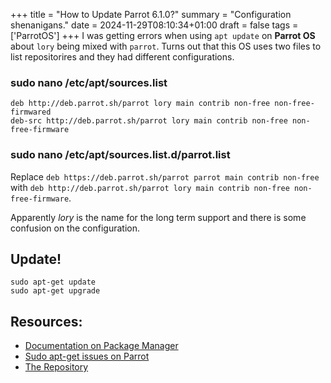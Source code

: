 +++
title = "How to Update Parrot 6.1.0?"
summary = "Configuration shenanigans."
date = 2024-11-29T08:10:34+01:00
draft = false
tags = ['ParrotOS']
+++
I was getting errors when using `apt update` on **Parrot OS** about `lory`  being mixed with `parrot`.
Turns out that this OS uses two files to list repositorires and they had different configurations.

### sudo nano  /etc/apt/sources.list

```
deb http://deb.parrot.sh/parrot lory main contrib non-free non-free-firmwared
deb-src http://deb.parrot.sh/parrot lory main contrib non-free non-free-firmware
```

### sudo nano  /etc/apt/sources.list.d/parrot.list

Replace `deb https://deb.parrot.sh/parrot parrot main contrib non-free` with `deb http://deb.parrot.sh/parrot lory main contrib non-free non-free-firmware`.

Apparently *lory* is the name for the long term support and there is some confusion on the configuration.

## Update!

```
sudo apt-get update
sudo apt-get upgrade
```

## Resources:
- [Documentation on Package Manager](https://www.parrotsec.org/docs/configuration/parrot-software-management/#package-manager)
- [Sudo apt-get issues on Parrot](https://usercomp.com/news/1404006/parrot-os-5-2-sudo-apt-get-update-issue)
- [The Repository](https://deb.parrot.sh/parrot/dists/lory/)
